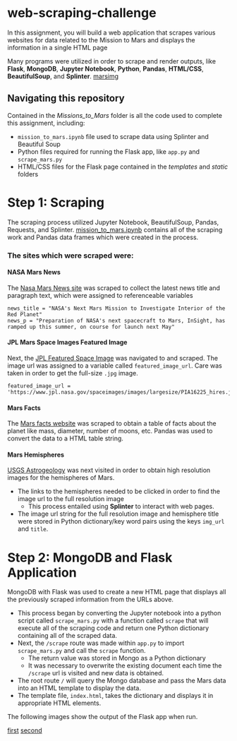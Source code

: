 # web-scraping-challenge
In this assignment, you will build a web application that scrapes various websites for data related to the Mission to Mars and displays the information in a single HTML page

Many programs were utilized in order to scrape and render outputs, like **Flask**, **MongoDB**, **Jupyter Notebook**, **Python**, **Pandas**, **HTML/CSS**, **BeautifulSoup**, and **Splinter**.
[marsimg](https://geneticliteracyproject.org/wp-content/uploads/2017/11/mars-2.jpg)
## Navigating this repository
Contained in the *Missions_to_Mars* folder is all the code used to complete this assignment, including:

- ```mission_to_mars.ipynb``` file used to scrape data using Splinter and Beautiful Soup
- Python files required for running the Flask app, like ```app.py``` and ```scrape_mars.py```
- HTML/CSS files for the Flask page contained in the *templates* and *static* folders

# Step 1: Scraping
The scraping process utilized Jupyter Notebook, BeautifulSoup, Pandas, Requests, and Splinter. <a href="https://github.com/drainganggtb/web-scraping-challenge/blob/main/Missions_to_Mars/mission_to_mars.ipynb" target="_blank">mission_to_mars.ipynb</a>
 contains all of the scraping work and Pandas data frames which were created in the process.

### The sites which were scraped were:
#### NASA Mars News
 The [Nasa Mars News site](https://mars.nasa.gov/news/?page=0&per_page=40&order=publish_date+desc%2Ccreated_at+desc&search=&category=19%2C165%2C184%2C204&blank_scope=Latest) was scraped to collect the latest news title and paragraph text, which were assigned to referenceable variables
 ```
 news_title = "NASA's Next Mars Mission to Investigate Interior of the Red Planet"
 news_p = "Preparation of NASA's next spacecraft to Mars, InSight, has ramped up this summer, on course for launch next May"
 ```

#### JPL Mars Space Images Featured Image
Next, the [JPL Featured Space Image](https://www.jpl.nasa.gov/spaceimages/?search=&category=Mars) was navigated to and scraped. The image url was assigned to a variable called ```featured_image_url```. Care was taken in order to get the full-size ```.jpg``` image. 
```
featured_image_url = 'https://www.jpl.nasa.gov/spaceimages/images/largesize/PIA16225_hires.jpg'
```
#### Mars Facts
The [Mars facts website](https://space-facts.com/mars/) was scraped to obtain a table of facts about the planet like mass, diameter, number of moons, etc. Pandas was used to convert the data to a HTML table string.
#### Mars Hemispheres 
[USGS Astrogeology](https://astrogeology.usgs.gov/search/results?q=hemisphere+enhanced&k1=target&v1=Mars) was next visited in order to obtain high resolution images for the hemispheres of Mars. 
- The links to the hemispheres needed to be clicked in order to find the image url to the full resolution image
    - This process entailed using **Splinter** to interact with web pages.
- The image url string for the full resolution image and hemisphere title were stored in Python dictionary/key word pairs using the keys ```img_url``` and ```title```.

# Step 2: MongoDB and Flask Application
MongoDB with Flask was used to create a new HTML page that displays all the previously scraped information from the URLs above. 
- This process began by converting the Jupyter notebook into a python script called ```scrape_mars.py``` with a function called ```scrape``` that will execute all of the scraping code and return one Python dictionary containing all of the scraped data.
- Next, the ```/scrape``` route was made within ```app.py``` to import ```scrape_mars.py``` and call the ```scrape``` function.
    - The return value was stored in Mongo as a Python dictionary
    - It was necessary to overwrite the existing document each time the ```/scrape``` url is visited and new data is obtained. 
- The root route ```/``` will query the Mongo database and pass the Mars data into an HTML template to display the data.
- The template file, ```index.html```, takes the dictionary and displays it in appropriate HTML elements. 

The following images show the output of the Flask app when run.

[first](https://github.com/drainganggtb/web-scraping-challenge/blob/main/Missions_to_Mars/images/homepage.png)
[second](https://github.com/drainganggtb/web-scraping-challenge/blob/main/Missions_to_Mars/images/hemi_img.png)